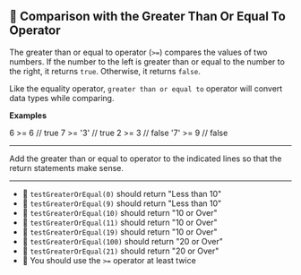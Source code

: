 🚀 Comparison with the Greater Than Or Equal To Operator
--------------------------------------------------------

The greater than or equal to operator (`>=`) compares the values of two numbers. If the number to the left is greater than or equal to the number to the right, it returns `true`. Otherwise, it returns `false`.

Like the equality operator, `greater than or equal to` operator will convert data types while comparing.

**Examples**

6   >=  6   // true
7   >= '3'  // true
2   >=  3   // false
'7' >=  9   // false

* * *

Add the greater than or equal to operator to the indicated lines so that the return statements make sense.

* * *

*   🧪 `testGreaterOrEqual(0)` should return "Less than 10"
*   🧪 `testGreaterOrEqual(9)` should return "Less than 10"
*   🧪 `testGreaterOrEqual(10)` should return "10 or Over"
*   🧪 `testGreaterOrEqual(11)` should return "10 or Over"
*   🧪 `testGreaterOrEqual(19)` should return "10 or Over"
*   🧪 `testGreaterOrEqual(100)` should return "20 or Over"
*   🧪 `testGreaterOrEqual(21)` should return "20 or Over"
*   🧪 You should use the `>=` operator at least twice
